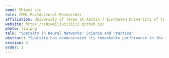 ```yaml
---
name: Shiwei Liu
role: IFML Postdoctoral Researcher
affiliation: University of Texas at Austin / Eindhoven University of Technology / University of Oxford
website: https://shiweiliuiiiiiii.github.io/
photo: liu.png
talk: "Sparsity in Neural Networks: Science and Practice"
abstract: "Sparsity has demonstrated its remarkable performance in the realm of model compression through the selectively eliminating a large portion of model parameters. Nevertheless, conventional methods to discover strong sparse neural networks often necessitate the training of an over-parameterized dense model, followed by iterative cycles of pruning and re-training. As the size of modern neural networks exponentially increases, the costs of dense pre-training and updates have become increasingly prohibitive. In this talk, I will introduce an approach that enables the training of sparse neural networks from scratch, without the need for any pre-training steps or dense updates. By achieving the property of over-parameterization in time, our approach demonstrates the capacity to achieve performance levels equivalent to fully dense networks while utilizing only a very small fraction of weights. Beyond the advantages in model compression, I will also elucidate a broader spectrum of benefits of sparsity in neural networks including scalability, robustness, and fairness, and great potentials build large-scale responsible AI."
session: 2
order: 3
---
```

